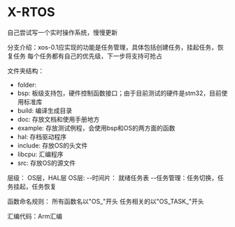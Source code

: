 # X-RTOS

自己尝试写一个实时操作系统，慢慢更新

分支介绍：xos-0.1应实现的功能是任务管理，具体包括创建任务，挂起任务，恢复任务
每个任务都有自己的优先级，下一步将支持可抢占

文件夹结构：

- folder:
- bsp: 板级支持包，硬件控制函数接口；由于目前测试的硬件是stm32，目前使用标准库
- build: 编译生成目录
- doc: 存放文档和使用手册地方
- example: 存放测试例程，会使用bsp和OS的两方面的函数
- hal: 存档驱动程序
- include: 存放OS的头文件
- libcpu: 汇编程序
- src: 存放OS的源文件


层级：
OS层，HAL层
OS层:   --时间片：  就绪任务表
        --任务管理：任务切换，任务挂起，任务恢复

函数命名规则：
所有函数名以"OS_"开头
任务相关的以"OS_TASK_"开头

汇编代码：Arm汇编
